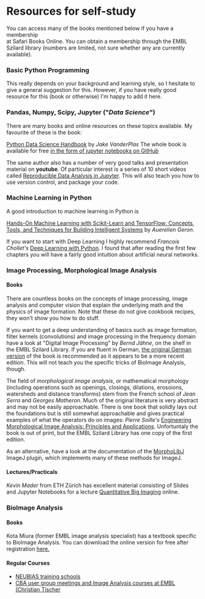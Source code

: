 # Resources for self-study 

You can access many of the books mentioned below if you have a membership  
at Safari Books Online. You can obtain a membership through the EMBL Szilard library (numbers are limited, not sure whether any are currently available). 

### Basic Python Programming

This really depends on your background and learning style, so I hesitate to give a general suggestion for this. 
However, if you have really good resource for this (book or otherwise) I'm happy to add it here.

### Pandas, Numpy, Scipy, Jupyter ("_Data Science_")

There are many books and online resources on these topics available. 
My favourite of these is the book:

[Python Data Science Handbook](https://www.amazon.de/Python-Data-Science-Handbook-Essential/dp/1491912057/ref=sr_1_2?s=books-intl-de&ie=UTF8&qid=1527682495&sr=1-2&keywords=python+data+science&dpID=51MPp7yuZCL&preST=_SX198_BO1,204,203,200_QL40_&dpSrc=srch) by _Jake VanderPlas_
The whole book is available for free [in the form of jupyter notebooks on GitHub](https://github.com/jakevdp/PythonDataScienceHandbook)

The same author also has a number of very good talks and presentation material on **youtube**. Of particular interest is a series of 10 short videos called 
[Reproducible Data Analysis in Jupyter](https://www.youtube.com/watch?v=_ZEWDGpM-vM). This will also teach you how to use version control, and package your code.

### Machine Learning in Python

A good introduction to machine learning in Python is

[Hands-On Machine Learning with Scikit-Learn and TensorFlow: Concepts, Tools, and Techniques for Building Intelligent Systems](https://www.amazon.de/Hands-Machine-Learning-Scikit-Learn-TensorFlow/dp/1491962291/ref=sr_1_3?s=books-intl-de&ie=UTF8&qid=1527682495&sr=1-3&keywords=python+data+science&dpID=51%252BkYprYK1L&preST=_SX198_BO1,204,203,200_QL40_&dpSrc=srch) by _Auerelien Geron_.


If you want to start with Deep Learning I highly recommend _Francois Chollet's_
[Deep Learning with Python](https://www.amazon.de/Deep-Learning-Python-Francois-Chollet/dp/1617294438/ref=sr_1_sc_1?s=books-intl-de&ie=UTF8&qid=1527683204&sr=1-1-spell&keywords=cholet+deep+learning). 
I found that after reading the first few chapters you will have a fairly good intuition about artificial neural networks.


### Image Processing, Morphological Image Analysis


#### Books 

There are countless books on the concepts of image processing, image analysis and computer vision that explain the underlying math and the physics of image formation. Note that these do not give cookbook recipes, they won't show you how to do stuff.

If you want to get a deep understanding of basics such as image formation, filter kernels (convolutions) and image processing in the frequency domain have a look at "Digital Image Processing" by _Bernd Jähne_, on the shelf in the EMBL Szilard Library. If you are fluent in German, [the original German version](https://www.amazon.de/Digitale-Bildverarbeitung-Bildgewinnung-Bernd-J%C3%A4hne/dp/3642049516) of the book is recommended as it appears to be a more recent edition. This will not teach you the specific tricks of BioImage Analysis, though. 

The field of *morphological image analysis*, or mathematical morphology (including operations such as openings, closings, dilations, erosoions, watersheds and distance transforms) stem from the French school of _Jean Serra_ and  _Georges Matheron_. Much of the original literature is very abstract and may not be easily approachable. There is one book that solidly lays out the foundations but is still somewhat approachable and gives practical examples of what the operators do on images: _Pierre Soille's_ [Engineering
Morphological Image Analysis: Principles and Applications](https://www.amazon.com/Morphological-Image-Analysis-Principles-Applications/dp/3642076963). Unfortuntaly the book is out of print, but the EMBL Szilard Library has one copy of the first edition. 

As an alternative, have a look at the documentation of the [MorphoLibJ](http://imagej.net/MorphoLibJ) ImageJ plugin, which implements many of these methods for ImageJ. 

#### Lectures/Practicals

_Kevin Mader_ from ETH Zürich has excellent material consisting of Slides and Jupyter Notebooks for a lecture [Quantitative Big Imaging](https://github.com/kmader/Quantitative-Big-Imaging-2018) online.

### BioImage Analysis

#### Books

Kota Miura (former EMBL image analysis specialist) has a textbook specific to BioImage Analysis. You can download the online version for free after registration [here.](https://www.imaging-git.com/applications/bioimage-data-analysis-0?remove_param=true)

#### Regular Courses

* [NEUBIAS training schools](http://eubias.org/NEUBIAS/training-schools/) 
* [CBA user group meetings and Image Analysis courses at EMBL (Christian Tischer](https://bio-it.embl.de/centres/cba/)


